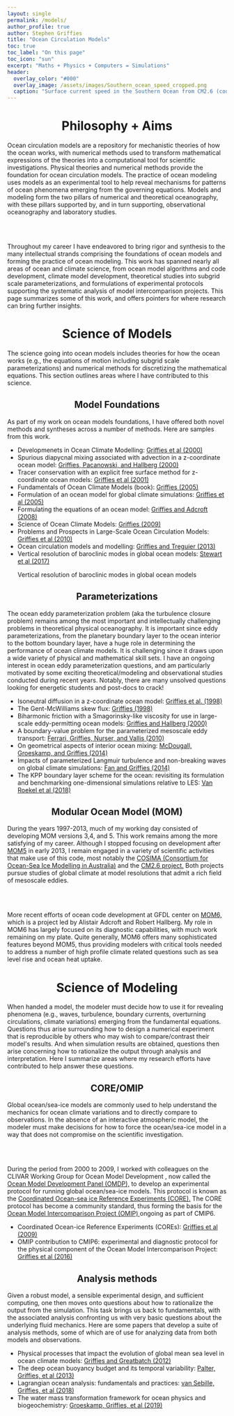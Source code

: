 ```yaml
---
layout: single 
permalink: /models/
author_profile: true
author: Stephen Griffies
title: "Ocean Circulation Models"
toc: true
toc_label: "On this page"
toc_icon: "sun"
excerpt: "Maths + Physics + Computers = Simulations"
header:
  overlay_color: "#000"
  overlay_image: /assets/images/Southern_ocean_speed_cropped.png
  caption: "Surface current speed in the Southern Ocean from CM2.6 (courtesy A. Morrison)"
---
```


#  <center> Philosophy + Aims </center>

<p align="justify">

Ocean circulation models are a repository for mechanistic theories of
how the ocean works, with numerical methods used to transform
mathematical expressions of the theories into a computational tool for
scientific investigations.  Physical theories and numerical methods
provide the foundation for ocean circulation models.  The practice of
ocean modeling uses models as an experimental tool to help reveal
mechanisms for patterns of ocean phenomena emerging from the governing
equations.  Models and modeling form the two pillars of numerical and
theoretical oceanography, with these pillars supported by, and in turn
supporting, observational oceanography and laboratory studies.

<br>
<br>

Throughout my career I have endeavored to bring rigor and synthesis to
the many intellectual strands comprising the foundations of ocean
models and forming the practice of ocean modeling.  This work has
spanned nearly all areas of ocean and climate science, from ocean
model algorithms and code development, climate model development,
theoretical studies into subgrid scale parameterizations, and
formulations of experimental protocols supporting the systematic
analysis of model intercomparison projects.  This page summarizes some
of this work, and offers pointers for where research can bring further
insights.

</p>


# <center> Science of Models </center>

<p align="justify">

The science going into ocean models includes theories for how the
ocean works (e.g., the equations of motion including subgrid scale
parameterizations) and numerical methods for discretizing the
mathematical equations. This section outlines areas where I have
contributed to this science.

</p>


## <center>Model Foundations</center>

<p align="justify">

As part of my work on ocean models foundations, I have offered both
novel methods and syntheses across a number of methods.  Here are
samples from this work.

<ul>

<li>Developmenets in Ocean Climate Modelling:
<a href="/assets/pdfs/WGOMD_review_paper.pdf">Griffies
  et al (2000) </a>
</li>

<li>Spurious diapycnal mixing associated with advection in a
z-coordinate ocean model: <a
href="https://journals.ametsoc.org/doi/10.1175/1520-0493%282000%29128%3C0538%3ASDMAWA%3E2.0.CO%3B2">Griffies,
Pacanowski, and Hallberg (2000) </a> </li>

<li>Tracer conservation with an explicit free surface method for
z-coordinate ocean models: <a
href="https://journals.ametsoc.org/doi/10.1175/1520-0493%282001%29129%3C1081%3ATCWAEF%3E2.0.CO%3B2">Griffies
et al (2001) </a> </li>

<li>Fundamentals of Ocean Climate Models (book):
<a href="https://press.princeton.edu/titles/7797.html">Griffies (2005) </a>
</li>

<li>Formulation of an ocean model for global climate simulations: <a
href="https://www.ocean-sci.net/1/45/2005/">Griffies et al (2005) </a>
</li>

<li>Formulating the equations of an ocean model: <a
href="/assets/pdfs/CH18_griffies_adcroft.pdf">Griffies and Adcroft (2008) </a>
</li>

<li>Science of Ocean Climate Models: <a
href="/assets/pdfs/Griffies_Encyclopedia_of_Ocean_Science.pdf">
Griffies (2009) </a>
</li>
  
<li>Problems and Prospects in Large-Scale Ocean Circulation Models: <a
href="http://www.oceanobs09.net/proceedings/cwp/Griffies-OceanObs09.cwp.38.pdf">
Griffies et al (2010) </a>
</li>
  
<li>Ocean circulation models and modelling: <a
href="https://www.elsevier.com/books/ocean-circulation-and-climate/siedler/978-0-12-391851-2">
Griffies and Treguier (2013) </a>
</li>

<li>Vertical resolution of baroclinic modes in global ocean models: <a
href="">
Stewart et al (2017) </a>
</li>


Vertical resolution of baroclinic modes in global ocean models


</ul>

</p>


## <center> Parameterizations </center>

<p align="justify">

The ocean eddy parameterization problem (aka the turbulence closure
problem) remains among the most important and intellectually
challenging problems in theoretical physical oceanography. It is
important since eddy parameterizations, from the planetary boundary
layer to the ocean interior to the bottom boundary layer, have a huge
role in determining the performance of ocean climate models.  It is
challenging since it draws upon a wide variety of physical and
mathematical skill sets. I have an ongoing interest in ocean eddy
parameterization questions, and am particularly motivated by some
exciting theoretical/modeling and observational studies conducted
during recent years.  Notably, there are many unsolved questions
looking for energetic students and post-docs to crack!

<ul>

<li>Isoneutral diffusion in a z-coordinate ocean model: 
<a
  href="https://journals.ametsoc.org/doi/full/10.1175/1520-0485%281998%29028%3C0805%3AIDIAZC%3E2.0.CO%3B2">Griffies
  et al. (1998) </a>
</li>

<li>The Gent-McWilliams skew flux:
<a
  href="https://journals.ametsoc.org/doi/full/10.1175/1520-0485%281998%29028%3C0831%3ATGMSF%3E2.0.CO%3B2">Griffies
  (1998) </a>
</li>

<li>Biharmonic friction with a Smagorinsky-like viscosity for use in large-scale eddy-permitting ocean models:
<a
  href="https://journals.ametsoc.org/doi/full/10.1175/1520-0493%282000%29128%3C2935%3ABFWASL%3E2.0.CO%3B2">Griffies
  and Hallberg  (2000) </a>
</li>

<li>A boundary-value problem for the parameterized mesoscale eddy transport:
<a
  href="https://www.sciencedirect.com/science/article/pii/S1463500310000065">Ferrari,
  Griffies, Nurser, and Vallis (2010) </a>
  </li>

<li>On geometrical aspects of interior ocean mixing: 
<a href="https://journals.ametsoc.org/doi/abs/10.1175/JPO-D-13-0270.1">
  McDougall, Groeskamp, and Griffies  (2014) </a>
  </li>

<li>Impacts of parameterized Langmuir turbulence and non-breaking
waves on global climate simulations: <a
href="https://journals.ametsoc.org/doi/10.1175/JCLI-D-13-00583.1"> Fan
and Griffies (2014) </a> </li>
  
<li>The KPP boundary layer scheme for the ocean: revisiting its
formulation and benchmarking one-dimensional simulations relative to
LES: 
<a href="https://agupubs.onlinelibrary.wiley.com/doi/full/10.1029/2018MS001336">Van
  Roekel et al (2018) </a>
  </li>

</ul>

</p>

## <center>Modular Ocean Model (MOM)</center>

<p align="justify">

During the years 1997-2013, much of my working day consisted of
developing MOM versions 3,4, and 5.  This work remains among the more
satisfying of my career. Although I stopped focusing on development
after <a href="https://mom-ocean.github.io/"> MOM5</a> in early 2013,
I remain engaged in a variety of scientific activities that make use
of this code, most notably the <a href="http://cosima.org.au/"> COSIMA
(Consortium for Ocean-Sea Ice Modelling in Australia)</a> and the <a
href="/research/"> CM2.6 project.</a> Both projects pursue studies of
global climate at model resolutions that admit a rich field of
mesoscale eddies.

<br> <br>

More recent efforts of ocean code development at GFDL center on <a
href="https://github.com/NOAA-GFDL/MOM6"> MOM6,</a> which is a project
led by Alistair Adcroft and Robert Hallberg.  My role in MOM6 has
largely focused on its diagnostic capabilities, with much work
remaining on my plate.  Quite generally, MOM6 offers many
sophisticated features beyond MOM5, thus providing modelers with
critical tools needed to address a number of high profile climate
related questions such as sea level rise and ocean heat uptake.

</p>


# <center> Science of Modeling</center>

<p align="justify">

When handed a model, the modeler must decide how to use it for
revealing phenomena (e.g., waves, turbulence, boundary currents,
overturning circulations, climate variations) emerging from the
fundamental equations. Questions thus arise surrounding how to design
a numerical experiment that is reproducible by others who may wish to
compare/contrast their model's results. And when simulation results
are obtained, questions then arise concerning how to rationalize the
output through analysis and interpretation. Here I summarize areas
where my research efforts have contributed to help answer these
questions.

</p>

## <center> CORE/OMIP</center>

<p align="justify">

Global ocean/sea-ice models are commonly used to help understand the
mechanics for ocean climate variations and to directly compare to
observations. In the absence of an interactive atmospheric model, the
modeler must make decisions for how to force the ocean/sea-ice model
in a way that does not compromise on the scientific investigation.

<br>
<br>

During the period from 2000 to 2009, I worked with colleagues on the
CLIVAR Working Group for Ocean Model Development <a
href="http://www.clivar.org/clivar-panels/omdp"> </a>, now called the
<a href="http://www.clivar.org/clivar-panels/omdp"> Ocean Model
Development Panel (OMDP),</a> to develop an experimental protocol for
running global ocean/sea-ice models.  This protocol is known as the <a
href="http://www.clivar.org/omdp/core"> Coordinated Ocean-sea ice
Reference Experiments (CORE).</a> The CORE protocol has become a
community standard, thus forming the basis for the <a
href="https://www.wcrp-climate.org/modelling-wgcm-mip-catalogue/cmip6-endorsed-mips-article/1063-modelling-cmip6-omip">
Ocean Model Intercomparison Project (OMIP) </a> ongoing as part of CMIP6.

<ul>

<li>Coordinated Ocean-ice Reference Experiments (COREs): <a
href="https://www.sciencedirect.com/science/article/pii/S1463500308001182">Griffies
et al (2009) </a> </li>

<li>OMIP contribution to CMIP6: experimental and diagnostic protocol
for the physical component of the Ocean Model Intercomparison Project:
<a href="https://www.geosci-model-dev.net/9/3231/2016/">Griffies et al
(2016) </a> </li>

</ul>

</p>

## <center>Analysis methods</center>

<p align="justify">

Given a robust model, a sensible experimental design, and sufficient
computing, one then moves onto questions about how to rationalize the
output from the simulation.  This task brings us back to fundamentals,
with the associated analysis confronting us with very basic questions
about the underlying fluid mechanics.  Here are some papers that
develop a suite of analysis methods, some of which are of use for
analyzing data from both models and  observations.

<ul>

<li>Physical processes that impact the evolution of global mean sea
level in ocean climate models: <a
href="https://www.sciencedirect.com/science/article/pii/S1463500312000637">Griffies
and Greatbatch (2012) </a> </li>

<li>The deep ocean buoyancy budget and its temporal variability: <a
href="https://journals.ametsoc.org/doi/10.1175/JCLI-D-13-00016.1">Palter,
Griffies, et al (2013) </a> </li>

<li>Lagrangian ocean analysis: fundamentals and practices: <a
href="https://www.sciencedirect.com/science/article/pii/S1463500317301853">van Sebille, Griffies, et al
(2018) </a> </li>

<li>The water mass transformation framework for ocean physics and
biogeochemistry: <a
href="https://www.annualreviews.org/doi/abs/10.1146/annurev-marine-010318-095421">Groeskamp,
Griffies, et al (2019) </a> </li>

</ul>


</p>











